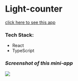 <h1> Light-counter </h1>

 <a href='https://light-counter-1ohpmh3zd-lightcounter.vercel.app/'> click here to see this app<a/>
 
<h3>Tech Stack: </h3>
<ul>
<li> React </li>
<li> TypeScript </li>
</ul>

<h3><i> Screenshot of this mini-app </i></h3>
<img src='https://sun9-71.userapi.com/impg/KUxl2Q2fmwjcQwupCrboWuKFBL4wLnV6OFzrsw/fEIG9I372E0.jpg?size=475x480&quality=96&sign=9de4ccf82da28e3a63cc30090911ad53&type=album'/>


